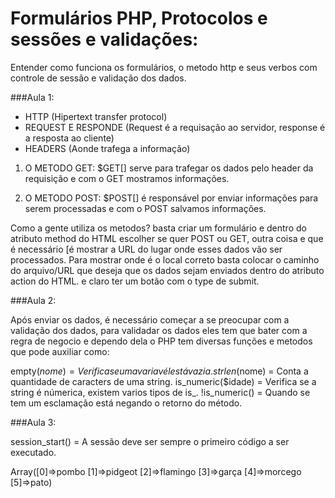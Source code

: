 # Formulários PHP, Protocolos e sessões e validações:

Entender como funciona os formulários, o metodo http e seus verbos com controle de sessão e validação dos dados.

###Aula 1:

* HTTP (Hipertext transfer protocol)
* REQUEST E RESPONDE (Request é a requisação ao servidor, response é a resposta ao cliente)
* HEADERS (Aonde trafega a informação)

1. O METODO GET:
	$GET[] serve para trafegar os dados pelo header da requisição e com o GET mostramos informações.


2. O METODO POST:
	$POST[] é responsável por enviar informações para serem processadas e com o POST salvamos informações.

Como a gente utiliza os metodos? basta criar um formulário e dentro do atributo method do HTML escolher se quer POST ou GET, outra coisa e que é necessário [é mostrar a URL do lugar onde esses dados vão ser processados. Para mostrar onde é o local correto basta colocar o caminho do arquivo/URL que deseja que os dados sejam enviados dentro do atributo action do HTML. e claro ter um botão com o type de submit.

###Aula 2:

Após enviar os dados, é necessário começar a se preocupar com a validação dos dados, para validadar os dados eles tem que bater com a regra de negocio e dependo dela o PHP tem diversas funções e metodos que pode auxiliar como:

empty($nome) = Verifica se uma variavél está vazia.
strlen($nome) = Conta a quantidade de caracters de uma string.
is_numeric($idade) = Verifica se a string é númerica, existem varios tipos de is_.
!is_numeric() = Quando se tem um esclamação está negando o retorno do método.

###Aula 3:

session_start() = A sessão deve ser sempre o primeiro código a ser executado.


Array([0]=>pombo [1]=>pidgeot [2]=>flamingo [3]=>garça [4]=>morcego [5]=>pato)

